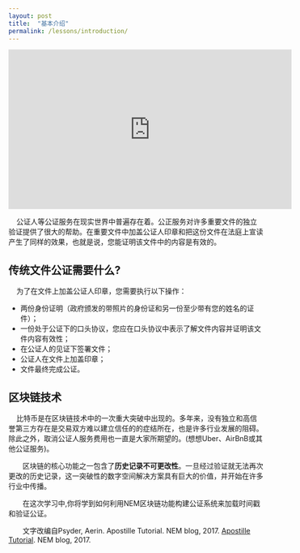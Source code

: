 ```yaml
---
layout: post
title:  "基本介绍"
permalink: /lessons/introduction/
---
```


<div style="text-align: center;"><iframe width="560" height="315" src="https://www.youtube.com/embed/sLwOEgJzh58" frameborder="0" allow="accelerometer; autoplay; encrypted-media; gyroscope; picture-in-picture" allowfullscreen></iframe></div>

&nbsp;&nbsp;&nbsp;&nbsp;公证人等公证服务在现实世界中普遍存在着。公正服务对许多重要文件的独立验证提供了很大的帮助。在重要文件中加盖公证人印章和把这份文件在法庭上宣读产生了同样的效果，也就是说，您能证明该文件中的内容是有效的。
## 传统文件公证需要什么?  
&nbsp;&nbsp;&nbsp;&nbsp;为了在文件上加盖公证人印章，您需要执行以下操作：
  * 两份身份证明（政府颁发的带照片的身份证和另一份至少带有您的姓名的证件）；
  * 一份处于公证下的口头协议，您应在口头协议中表示了解文件内容并证明该文件内容有效性；
  * 在公证人的见证下签署文件；
  * 公证人在文件上加盖印章；
  * 文件最终完成公证。

## 区块链技术

&nbsp;&nbsp;&nbsp;&nbsp;比特币是在区块链技术中的一次重大突破中出现的。多年来，没有独立和高信誉第三方存在是交易双方难以建立信任的的症结所在，也是许多行业发展的阻碍。除此之外，取消公证人服务费用也一直是大家所期望的。(想想Uber、AirBnB或其他公证服务)。

  区块链的核心功能之一包含了**历史记录不可更改性**。一旦经过验证就无法再次更改的历史记录，这一突破性的数字空间解决方案具有巨大的价值，并开始在许多行业中传播。

  在这次学习中,你将学到如何利用NEM区块链功能构建公证系统来加载时间戳和验证公证。

  文字改编自Psyder, Aerin. Apostille Tutorial. NEM blog, 2017. [Apostille Tutorial](https://blog.nem.io/apostille-tutorial/). NEM blog, 2017.
